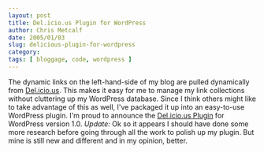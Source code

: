 ```yaml
---
layout: post
title: Del.icio.us Plugin for WordPress
author: Chris Metcalf
date: 2005/01/03
slug: delicious-plugin-for-wordpress
category: 
tags: [ bloggage, code, wordpress ]
---
```


The dynamic links on the left-hand-side of my blog are pulled dynamically from <a href="http://del.icio.us">Del.icio.us</a>. This makes it easy for me to manage my link collections without cluttering up my WordPress database.
Since I think others might like to take advantage of this as well, I've packaged it up into an easy-to-use WordPress plugin.
I'm proud to announce the <a href="/wiki/index.php/DeliciousPlugin">Del.icio.us Plugin</a> for WordPress version 1.0.
<em>Update:</em> Ok so it appears I should have done some more research before going through all the work to polish up my plugin. But mine is still new and different and in my opinion, better.
